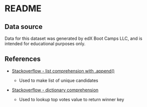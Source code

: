 # README

## Data source
Data for this dataset was generated by edX Boot Camps LLC, and is intended for educational purposes only.

## References
    
- [Stackoverflow - list comprehension with .append()](https://stackoverflow.com/questions/19834806/is-there-a-more-pythonic-way-to-prevent-adding-a-duplicate-to-a-list)
    - Used to make list of unique candidates

- [Stackoverflow - dictionary comprehension](https://stackoverflow.com/questions/8023306/get-key-by-value-in-dictionary)
    - Used to lookup top votes value to return winner key
